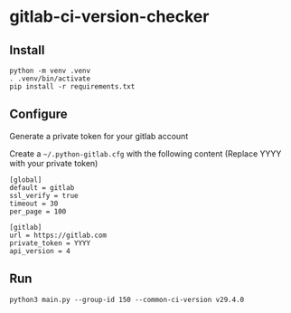 # gitlab-ci-version-checker

## Install

```
python -m venv .venv
. .venv/bin/activate
pip install -r requirements.txt
```

## Configure

Generate a private token for your gitlab account

Create a `~/.python-gitlab.cfg` with the following content (Replace YYYY with your private token)

```
[global]
default = gitlab
ssl_verify = true
timeout = 30
per_page = 100

[gitlab]
url = https://gitlab.com
private_token = YYYY
api_version = 4
```

## Run

```
python3 main.py --group-id 150 --common-ci-version v29.4.0
```
